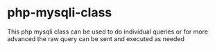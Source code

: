 php-mysqli-class
================

This php mysqli class can be used to do individual queries or for more advanced the raw query can be sent and executed as needed
